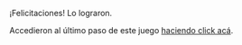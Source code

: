 ¡Felicitaciones! Lo lograron.

Accedieron al último paso de este juego [haciendo click acá](http://sticker.ly/s/0DMRPU).